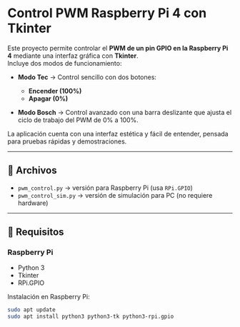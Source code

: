 # Control PWM Raspberry Pi 4 con Tkinter

Este proyecto permite controlar el **PWM de un pin GPIO en la Raspberry Pi 4** mediante una interfaz gráfica con **Tkinter**.  
Incluye dos modos de funcionamiento:

- **Modo Tec** → Control sencillo con dos botones:  
  - **Encender (100%)**  
  - **Apagar (0%)**  

- **Modo Bosch** → Control avanzado con una barra deslizante que ajusta el ciclo de trabajo del PWM de 0% a 100%.  

La aplicación cuenta con una interfaz estética y fácil de entender, pensada para pruebas rápidas y demostraciones.

---

## 📂 Archivos

- `pwm_control.py` → versión para Raspberry Pi (usa `RPi.GPIO`)  
- `pwm_control_sim.py` → versión de simulación para PC (no requiere hardware)  

---

## 🔧 Requisitos

### Raspberry Pi
- Python 3  
- Tkinter  
- RPi.GPIO  

Instalación en Raspberry Pi:
```bash
sudo apt update
sudo apt install python3 python3-tk python3-rpi.gpio
